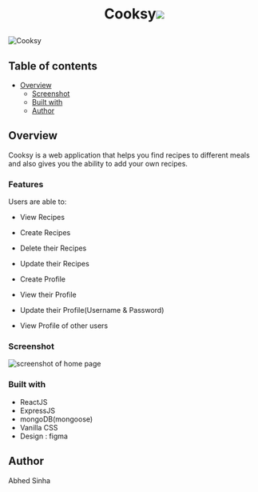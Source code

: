 # <p style="text-align: center;">Cooksy<img src="./client/src/assets/icons/chef-hat.svg"></p>

![Cooksy](/client/public/Desktop%20-%201.jpg)

## Table of contents

- [Overview](#overview)
  - [Screenshot](#screenshot)
  - [Built with](#built-with)
  - [Author](#author)

## Overview
Cooksy is a web application that helps you find recipes to different meals and also gives you the ability to add your own recipes.

### Features

Users are able to:

- View Recipes

- Create Recipes

- Delete their Recipes

- Update their Recipes

- Create Profile

- View their Profile

- Update their Profile(Username & Password)

- View Profile of other users

### Screenshot

![screenshot of home page](/client/public/Desktop%20-%201.jpg)


### Built with

- ReactJS
- ExpressJS
- mongoDB(mongoose)
- Vanilla CSS
- Design : figma


## Author
Abhed Sinha